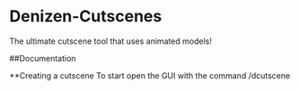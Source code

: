 # Denizen-Cutscenes
The ultimate cutscene tool that uses animated models!

##Documentation

**Creating a cutscene
To start open the GUI with the command /dcutscene
